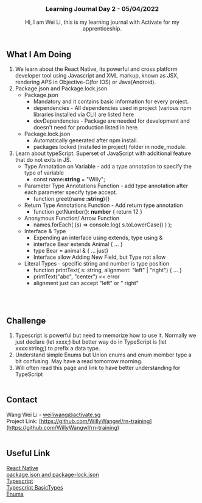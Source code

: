 
<br />
<div align="center">

  <h3 align="center">Learning Journal Day 2 - 05/04/2022</h3>

  <p align="center">
    Hi, I am Wei Li, this is my learning journal with Activate for my apprenticeship. 
    <br /><br />
  </p>
</div>


<!-- What I Am Doing -->
## What I Am Doing
<oL>
  <li>
    We learn about the React Native, its powerful and cross platform developer tool using Javascript and XML markup, known as JSX, rendering APS in Objective-C(for IOS) or Java(Android).
  </li>
  <li>
    Package.json and Package.lock.json.
    <ul>
      <li>
        Package.json
        <ul>
          <li>Mandatory and it contains basic information for every project.</li>
          <li>dependencies - All dependencies used in project (various npm libraries installed via CLI) are listed here</li>
          <li>devDependencies - Package are needed for development and doesn't need for production listed in here.</li>
        </ul>
      </li>
      <li>  
        Package.lock.json
        <ul>
          <li>Automatically generated after npm install.</li>
          <li>packages locked (installed in project) folder in node_module.</li>
        </ul>
      </li>
    </ul>
  </li>
  <li>    
    Learn about typeScript. Superset of JavaScript with additional feature that do not exits in JS.
    <ul>
      <li>
        Type Annotation on Variable - add a type annotation to specify the type of variable 
        <ul>
          <li>const name<b>:string</b> = "Willy";</li>
        </ul>
      </li>
      <li>
        Parameter Type Annotations Function - add type annotation after each parameter specify type accept.
        <ul>
          <li>function greet(name <b>:string</b>){} </li>
        </ul>
      </li>
      <li>
        Return Type Annotations Function - Add return type annotation 
        <ul>
          <li>function getNumber(): <b>number</b> { return 12 } </li>
        </ul>
      </li>
      <li>
        Anonymous Function/ Arrow Function
        <ul>
          <li>names.forEach( (s) => console.log( s.toLowerCase() ) ); </li>
        </ul>
      </li>
      <li>
        Interface & Type
        <ul>
          <li>Expending an interface using extends, type using &</li>
          <li>interface Bear extends Animal { ... }</li>
          <li>type Bear = animal & { ... just}
          <li>Interface allow Adding New Field, but Type not allow</li>
        </ul>
      </li>
      <li>
        Literal Types - specific string and number is type position
        <ul>
          <li>function printText( s: string, alignment: "left" | "right") { ... }</li>
          <li>printText("abc", "center") << error </li>
          <li>alignment just can accept "left" or " right"</li>
        </ul>
      </li>
    </ul>
  </li>
</ol>
<br /><br />


<!-- Challenge -->
## Challenge
1. Typescript is powerful but need to memorize how to use it. Normally we just declare (let xxxx;) but better way do in TypeScript is (let xxxx:string;) to prefix a data type.
2. Understand simple Enums but Union enums and enum member type a bit confusing. May have a read tomorrow morning.
3. Will often read this page and link to have better understanding for TypeScript 
<br /><br />



<!-- CONTACT -->
## Contact

Wang Wei Li - weiliwang@activate.sg<br />
Project Link: [https://github.com/WillyWangwl/rn-training](https://github.com/WillyWangwl/rn-training)
<br /><br />

<!-- Useful Link -->
## Useful Link
[React Native](https://www.oreilly.com/library/view/learning-react-native/9781491929049/ch01.html)<br />
[package.json and package-lock.json](https://dev.to/naveenchandar/package-json-file-explained-b94)<br />
[Typescript](https://www.freecodecamp.org/news/learn-typescript-basics/)<br />
[Typescript BasicTypes](https://www.typescriptlang.org/docs/handbook/2/everyday-types.html)<br />
[Enuma](https://www.typescriptlang.org/docs/handbook/enums.html)<br />

